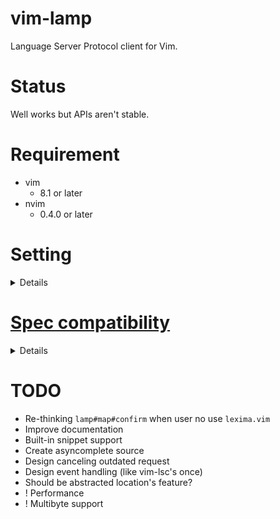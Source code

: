 # vim-lamp
Language Server Protocol client for Vim.

# Status
Well works but APIs aren't stable.

# Requirement

- vim
    - 8.1 or later
- nvim
    - 0.4.0 or later

# Setting

<details>

    ```vim
    if has('vim_starting')
      set encoding=utf-8
    endif
    scriptencoding utf-8

    if &compatible
      set nocompatible
    endif

    if !isdirectory(expand('~/.vim/plugged/vim-plug'))
      silent !curl -fLo ~/.vim/plugged/vim-plug/plug.vim --create-dirs https://raw.githubusercontent.com/junegunn/vim-plug/master/plug.vim
    end
    execute printf('source %s', expand('~/.vim/plugged/vim-plug/plug.vim'))

    call plug#begin('~/.vim/plugged')
    Plug 'https://github.com/hrsh7th/vim-lamp'
    Plug 'https://github.com/hrsh7th/vim-vsnip'
    call plug#end()

    "
    " required options.
    "
    set hidden
    set ambiwidth=double
    set completeopt=menu,menuone,noselect

    "
    " Vsnip mapping.
    "
    imap <expr><Tab> vsnip#expandable_or_jumpable() ? '<Plug>(vsnip-expand-or-jump)' : '<Tab>'
    smap <expr><Tab> vsnip#expandable_or_jumpable() ? '<Plug>(vsnip-expand-or-jump)' : '<Tab>'

    augroup vimrc
      autocmd!
    augroup END

    "
    " initialize servers.
    "
    autocmd! vimrc User lamp#initialized * call s:on_initialized()
    function! s:on_initialized()
        call lamp#config('debug.log', '/tmp/lamp.log')
        call lamp#config('feature.completion.snippet.expand', { option -> vsnip#anonymous(option.body) })

        call lamp#register('vim-language-server', {
              \   'command': ['vim-language-server', '--stdio'],
              \   'filetypes': ['vim'],
              \ })

        call lamp#register('html-languageserver', {
              \   'command': ['html-languageserver', '--stdio'],
              \   'filetypes': ['html', 'css'],
              \   'initialization_options': { -> {
              \     'embeddedLanguages': []
              \   } },
              \   'capabilities': {
              \     'completionProvider': {
              \       'triggerCharacters': ['>'],
              \     }
              \   }
              \ })

        call lamp#register('intelephense', {
              \   'command': ['intelephense', '--stdio'],
              \   'filetypes': ['php'],
              \ })
    endfunction

    "
    " initialize buffers.
    "
    autocmd! vimrc User lamp#text_document_did_open call s:on_text_document_did_open()
    function! s:on_text_document_did_open() abort
      setlocal omnifunc=lamp#complete

      noremap <buffer><expr> <Tab> lamp#map#confirm('<Tab>')

      nmap <buffer> gf<CR>         <Plug>(lamp-definition)
      nmap <buffer> gfs            <Plug>(lamp-definition-split)
      nmap <buffer> gfv            <Plug>(lamp-definition-vsplit)

      nmap <buffer> tgf<CR>        <Plug>(lamp-type-definition)
      nmap <buffer> tgfs           <Plug>(lamp-type-definition-split)
      nmap <buffer> tgfv           <Plug>(lamp-type-definition-vsplit)

      nmap <buffer> dgf<CR>        <Plug>(lamp-declaration)
      nmap <buffer> dgfs           <Plug>(lamp-declaration-split)
      nmap <buffer> dgfv           <Plug>(lamp-declaration-vsplit)

      nmap <buffer> igf<CR>        <Plug>(lamp-implementation)
      nmap <buffer> igfs           <Plug>(lamp-implementation-split)
      nmap <buffer> igfv           <Plug>(lamp-implementation-vsplit)

      nmap <buffer> <Leader>i      <Plug>(lamp-hover)

      nmap <buffer> <Leader>r      <Plug>(lamp-rename)

      nmap <buffer> <Leader>g      <Plug>(lamp-references)

      nmap <buffer> <Leader>f      <Plug>(lamp-formatting)
      vmap <buffer> <Leader>f      <Plug>(lamp-range-formatting)

      nmap <buffer> <Leader><CR>   <Plug>(lamp-code-action)
      vmap <buffer> <Leader><CR>   <Plug>(lamp-code-action)

      nmap <buffer> @              <Plug>(lamp-document-highlight)
      nmap <buffer> <Esc>          <Plug>(lamp-document-highlight-clear)
      nnoremap <buffer><Esc>       :<C-u>call lamp#feature#document_highlight#clear()<CR>

      imap <expr><Tab> vsnip#expandable_or_jumpable() ? '<Plug>(vsnip-expand-or-jump)' : lamp#map#confirm('<Tab>')
      smap <expr><Tab> vsnip#expandable_or_jumpable() ? '<Plug>(vsnip-expand-or-jump)' : lamp#map#confirm('<Tab>')
    endfunction
    ```

</details>

# [Spec compatibility](https://microsoft.github.io/language-server-protocol/specifications/specification-3-14/)
<details>

    - General
        - [x] initialize
        - [x] initialized
        - [ ] ~~shutdown~~
        - [ ] ~~exit~~
        - [ ] ~~$/cancelRequest~~

    - Window
        - [ ] window/showMessage
        - [ ] window/showMessageRequest
        - [ ] window/logMessage

    - Telemetry
        - [ ] telemetry/event

    - Client
        - [ ] ~~client/registerCapability~~ (Maybe unneeded)
        - [ ] ~~client/unregisterCapability~~ (Maybe unneeded)

    - Workspace
        - [ ] workspace/workspaceFolders
        - [ ] workspace/didChangeWorkspaceFolders
        - [ ] workspace/didChangeConfiguration
        - [ ] workspace/configuration
        - [ ] workspace/didChangeWatchedFiles
        - [ ] workspace/symbol
        - [x] workspace/executeCommand
        - [x] workspace/applyEdit

    - Synchronization
        - [x] textDocument/didOpen
        - [x] textDocument/didChange
        - [ ] textDocument/willSave
        - [ ] textDocument/willSaveWaitUntil
        - [ ] textDocument/didSave
        - [x] textDocument/didClose

    - Diagnostics
        - [x] textDocument/publishDiagnostics

    - Language Features
        - [x] textDocument/completion (Snippet/Documentation/AdditionalTextEdits are supported!)
        - [x] completionItem/resolve
        - [x] textDocument/hover
        - [x] textDocument/signatureHelp
        - [x] textDocument/declaration
        - [x] textDocument/definition
        - [x] textDocument/typeDefinition
        - [x] textDocument/implementation
        - [x] textDocument/references
        - [x] textDocument/documentHighlight
        - [ ] textDocument/documentSymbol
        - [x] textDocument/codeAction
        - [ ] textDocument/codeLens
        - [ ] codeLens/resolve
        - [ ] textDocument/documentLink
        - [ ] documentLink/resolve
        - [ ] textDocument/documentColor
        - [ ] textDocument/colorPresentation
        - [x] textDocument/formatting
        - [x] textDocument/rangeFormatting
        - [ ] ~~textDocument/onTypeFormatting~~ (No supported server found.)
        - [x] textDocument/rename
        - [x] textDocument/prepareRename
        - [ ] textDocument/foldingRange

</details>

# TODO
- Re-thinking `lamp#map#confirm` when user no use `lexima.vim`
- Improve documentation
- Built-in snippet support
- Create asyncomplete source
- Design canceling outdated request
- Design event handling (like vim-lsc's once)
- Should be abstracted location's feature?
- ! Performance
- ! Multibyte support


